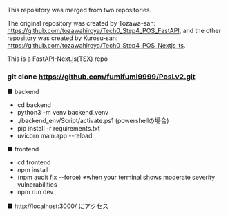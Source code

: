 This repository was merged from two repositories. 

The original repository was created by Tozawa-san: https://github.com/tozawahiroya/Tech0_Step4_POS_FastAPI,
and the other repository was created by Kurosu-san: https://github.com/tozawahiroya/Tech0_Step4_POS_Nextjs_ts.

This is a FastAPI-Next.js(TSX) repo

### git clone https://github.com/fumifumi9999/PosLv2.git

■ backend
- cd backend
- python3 -m venv backend_venv
- ./backend_env/Script/activate.ps1 (powershellの場合)
- pip install -r requirements.txt
- uvicorn main:app --reload

■ frontend
- cd frontend
- npm install
- (npm audit fix --force) ※when your terminal shows moderate severity vulnerabilities
- npm run dev



■ http://localhost:3000/ にアクセス